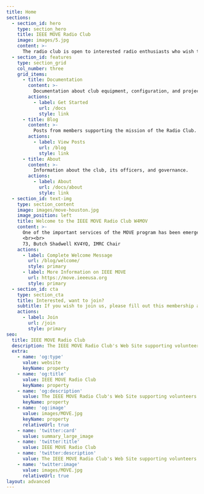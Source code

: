 ```yaml
---
title: Home
sections:
  - section_id: hero
    type: section_hero
    title: IEEE MOVE Radio Club
    image: images/5.jpg
    content: >-
      The radio club is open to interested radio enthusiasts who wish to develop radio skills and practices to support the IEEE MOVE Deployments.
  - section_id: features
    type: section_grid
    col_number: three
    grid_items:
      - title: Documentation
        content: >-
          Documentation about club equipment, configuration, and projects including DMR.
        actions:
          - label: Get Started
            url: /docs
            style: link
      - title: Blog
        content: >-
          Posts from members supporting the mission of the Radio Club.
        actions:
          - label: View Posts
            url: /blog
            style: link
      - title: About
        content: >-
          Information about the club, its officers, and governance.
        actions:
          - label: About
            url: /docs/about
            style: link
  - section_id: text-img
    type: section_content
    image: images/move-houston.jpg
    image_position: left
    title: Welcome to the IEEE MOVE Radio Club W4MOV
    content: >-
      One of the important services of the MOVE program has been emergency communications to support the Red Cross first responders and victims.  This year we are expanding these communications services through the establishment of an IEEE Amateur Radio Club.  If you are already an amateur operator, you will be familiar with ham radio clubs.  This IEEE program will follow the standard model fairly closely, with the one exception that we exist specifically to organize, and work in preparation for, emergency operations nets.  Our plan is to develop efficient emergency communications methods through the expertise and efforts of IEEE volunteers.
      <br><br>
      73, Butch Shadwell KV4YQ, IMRC Chair
    actions:
      - label: Complete Welcome Message
        url: /blog/welcome/
        style: primary
      - label: More Information on IEEE MOVE
        url: https://move.ieeeusa.org
        style: primary
  - section_id: cta
    type: section_cta
    title: Interested, want to join?
    subtitle: If you wish to join us, please fill out this membership application.
    actions:
      - label: Join
        url: /join
        style: primary
seo:
  title: IEEE MOVE Radio Club
  description: The IEEE MOVE Radio Club's Web Site supporting volunteers worldwide
  extra:
    - name: 'og:type'
      value: website
      keyName: property
    - name: 'og:title'
      value: IEEE MOVE Radio Club
      keyName: property
    - name: 'og:description'
      value: The IEEE MOVE Radio Club's Web Site supporting volunteers worldwide
      keyName: property
    - name: 'og:image'
      value: images/MOVE.jpg
      keyName: property
      relativeUrl: true
    - name: 'twitter:card'
      value: summary_large_image
    - name: 'twitter:title'
      value: IEEE MOVE Radio Club
    - name: 'twitter:description'
      value: The IEEE MOVE Radio Club's Web Site supporting volunteers worldwide
    - name: 'twitter:image'
      value: images/MOVE.jpg
      relativeUrl: true
layout: advanced
---
```

